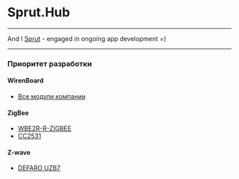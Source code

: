 # Sprut.Hub
---



And I [Sprut](https://github.com/sprut666666) - engaged in ongoing app development =)

---

### Приоритет разработки

#### WirenBoard
- [Все модули компании](https://wirenboard.com/ru/catalog/)

#### ZigBee
- [WBE2R-R-ZIGBEE](https://wirenboard.com/ru/product/WBE2R-R-ZIGBEE/)
- [CC2531](https://sprut.ai/client/projects/105)

#### Z-wave
- [DEFARO UZB7](https://z-wave.ru/shop/category/kontrollery/defaro-uzb7.html)
